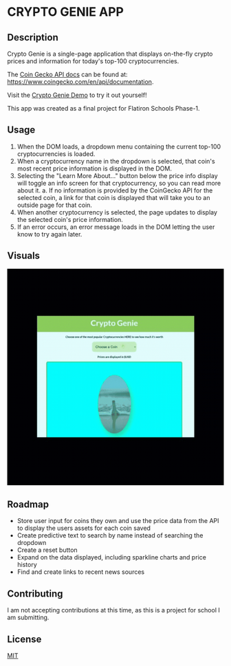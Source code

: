 # CRYPTO GENIE APP

## Description
Crypto Genie is a single-page application that displays on-the-fly crypto prices and information for today's top-100 cryptocurrencies.

The [Coin Gecko API docs]('https://www.coingecko.com/en/api/documentation') can be found at: https://www.coingecko.com/en/api/documentation.

Visit the [Crypto Genie Demo](https://matthewkohn.github.io/phase-1-project/) to try it out yourself! 

This app was created as a final project for Flatiron Schools Phase-1.

## Usage
1. When the DOM loads, a dropdown menu containing the current top-100 cryptocurrencies is loaded.
2. When a cryptocurrency name in the dropdown is selected, that coin's most recent price information is displayed in the DOM.
3. Selecting the "Learn More About..." button below the price info display will toggle an info screen for that cryptocurrency, so you can read more about it.
  a. If no information is provided by the CoinGecko API for the selected coin, a link for that coin is displayed that will take you to an outside page for that coin.
4. When another cryptocurrency is selected, the page updates to display the selected coin's price information.
5. If an error occurs, an error message loads in the DOM letting the user know to try again later.

## Visuals
![CryptoGenie Demo Gif](media/cryptoGenieDemo.gif)

## Roadmap
- Store user input for coins they own and use the price data from the API to display the users assets for each coin saved
- Create predictive text to search by name instead of searching the dropdown
- Create a reset button
- Expand on the data displayed, including sparkline charts and price history
- Find and create links to recent news sources

## Contributing
I am not accepting contributions at this time, as this is a project for school I am submitting.

## License
[MIT]('https://choosealicense.com/licenses/mit/')
